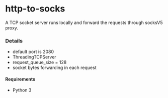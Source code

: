 # http-to-socks

A TCP socket server runs locally and forward the requests through socksV5 proxy.

### Details
- default port is 2080
- ThreadingTCPServer
- request_queue_size = 128
- socket bytes forwarding in each request

#### Requirements
- Python 3